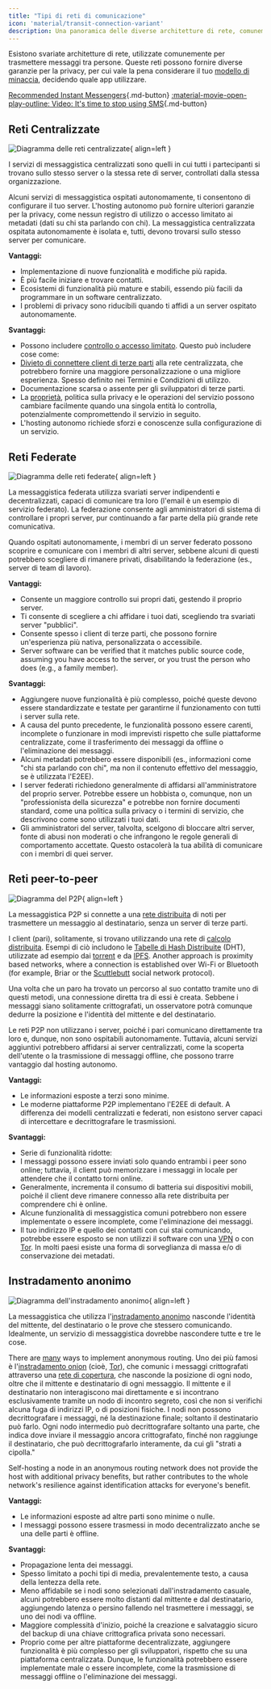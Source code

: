 ```yaml
---
title: "Tipi di reti di comunicazione"
icon: 'material/transit-connection-variant'
description: Una panoramica delle diverse architetture di rete, comunemente utilizzate dalle applicazioni di messaggistica istantanea.
---
```


Esistono svariate architetture di rete, utilizzate comunemente per trasmettere messaggi tra persone. Queste reti possono fornire diverse garanzie per la privacy, per cui vale la pena considerare il tuo [modello di minaccia](../basics/threat-modeling.md), decidendo quale app utilizzare.

[Recommended Instant Messengers](../real-time-communication.md ""){.md-button} [:material-movie-open-play-outline: Video: It's time to stop using SMS](https://www.privacyguides.org/videos/2025/01/24/its-time-to-stop-using-sms-heres-why ""){.md-button}

## Reti Centralizzate

![Diagramma delle reti centralizzate](../assets/img/layout/network-centralized.svg){ align=left }

I servizi di messaggistica centralizzati sono quelli in cui tutti i partecipanti si trovano sullo stesso server o la stessa rete di server, controllati dalla stessa organizzazione.

Alcuni servizi di messaggistica ospitati autonomamente, ti consentono di configurare il tuo server. L'hosting autonomo può fornire ulteriori garanzie per la privacy, come nessun registro di utilizzo o accesso limitato ai metadati (dati su chi sta parlando con chi). La messaggistica centralizzata ospitata autonomamente è isolata e, tutti, devono trovarsi sullo stesso server per comunicare.

**Vantaggi:**

- Implementazione di nuove funzionalità e modifiche più rapida.
- È più facile iniziare e trovare contatti.
- Ecosistemi di funzionalità più mature e stabili, essendo più facili da programmare in un software centralizzato.
- I problemi di privacy sono riducibili quando ti affidi a un server ospitato autonomamente.

**Svantaggi:**

- Possono includere [controllo o accesso limitato](https://drewdevault.com/2018/08/08/Signal.html). Questo può includere cose come:
- [Divieto di connettere client di terze parti](https://github.com/LibreSignal/LibreSignal/issues/37#issuecomment-217211165) alla rete centralizzata, che potrebbero fornire una maggiore personalizzazione o una migliore esperienza. Spesso definito nei Termini e Condizioni di utilizzo.
- Documentazione scarsa o assente per gli sviluppatori di terze parti.
- La [proprietà](https://web.archive.org/web/20210729191953/https://blog.privacytools.io/delisting-wire), politica sulla privacy e le operazioni del servizio possono cambiare facilmente quando una singola entità lo controlla, potenzialmente compromettendo il servizio in seguito.
- L'hosting autonomo richiede sforzi e conoscenze sulla configurazione di un servizio.

## Reti Federate

![Diagramma delle reti federate](../assets/img/layout/network-decentralized.svg){ align=left }

La messaggistica federata utilizza svariati server indipendenti e decentralizzati, capaci di comunicare tra loro (l'email è un esempio di servizio federato). La federazione consente agli amministratori di sistema di controllare i propri server, pur continuando a far parte della più grande rete comunicativa.

Quando ospitati autonomamente, i membri di un server federato possono scoprire e comunicare con i membri di altri server, sebbene alcuni di questi potrebbero scegliere di rimanere privati, disabilitando la federazione (es., server di team di lavoro).

**Vantaggi:**

- Consente un maggiore controllo sui propri dati, gestendo il proprio server.
- Ti consente di scegliere a chi affidare i tuoi dati, scegliendo tra svariati server "pubblici".
- Consente spesso i client di terze parti, che possono fornire un'esperienza più nativa, personalizzata o accessibile.
- Server software can be verified that it matches public source code, assuming you have access to the server, or you trust the person who does (e.g., a family member).

**Svantaggi:**

- Aggiungere nuove funzionalità è più complesso, poiché queste devono essere standardizzate e testate per garantirne il funzionamento con tutti i server sulla rete.
- A causa del punto precedente, le funzionalità possono essere carenti, incomplete o funzionare in modi imprevisti rispetto che sulle piattaforme centralizzate, come il trasferimento dei messaggi da offline o l'eliminazione dei messaggi.
- Alcuni metadati potrebbero essere disponibili (es., informazioni come "chi sta parlando con chi", ma non il contenuto effettivo del messaggio, se è utilizzata l'E2EE).
- I server federati richiedono generalmente di affidarsi all'amministratore del proprio server. Potrebbe essere un hobbista o, comunque, non un "professionista della sicurezza" e potrebbe non fornire documenti standard, come una politica sulla privacy o i termini di servizio, che descrivono come sono utilizzati i tuoi dati.
- Gli amministratori del server, talvolta, scelgono di bloccare altri server, fonte di abusi non moderati o che infrangono le regole generali di comportamento accettate. Questo ostacolerà la tua abilità di comunicare con i membri di quei server.

## Reti peer-to-peer

![Diagramma del P2P](../assets/img/layout/network-distributed.svg){ align=left }

La messaggistica P2P si connette a una [rete distribuita](https://en.wikipedia.org/wiki/Distributed_networking) di noti per trasmettere un messaggio al destinatario, senza un server di terze parti.

I client (pari), solitamente, si trovano utilizzando una rete di [calcolo distribuita](https://en.wikipedia.org/wiki/Distributed_computing). Esempi di ciò includono le [Tabelle di Hash Distribuite](https://en.wikipedia.org/wiki/Distributed_hash_table) (DHT), utilizzate ad esempio dai [torrent](https://en.wikipedia.org/wiki/BitTorrent_(protocol)) e da [IPFS](https://en.wikipedia.org/wiki/InterPlanetary_File_System). Another approach is proximity based networks, where a connection is established over Wi-Fi or Bluetooth (for example, Briar or the [Scuttlebutt](https://scuttlebutt.nz) social network protocol).

Una volta che un paro ha trovato un percorso al suo contatto tramite uno di questi metodi, una connessione diretta tra di essi è creata. Sebbene i messaggi siano solitamente crittografati, un osservatore potrà comunque dedurre la posizione e l'identità del mittente e del destinatario.

Le reti P2P non utilizzano i server, poiché i pari comunicano direttamente tra loro e, dunque, non sono ospitabili autonomamente. Tuttavia, alcuni servizi aggiuntivi potrebbero affidarsi ai server centralizzati, come la scoperta dell'utente o la trasmissione di messaggi offline, che possono trarre vantaggio dal hosting autonomo.

**Vantaggi:**

- Le informazioni esposte a terzi sono minime.
- Le moderne piattaforme P2P implementano l'E2EE di default. A differenza dei modelli centralizzati e federati, non esistono server capaci di intercettare e decrittografare le trasmissioni.

**Svantaggi:**

- Serie di funzionalità ridotte:
- I messaggi possono essere inviati solo quando entrambi i peer sono online; tuttavia, il client può memorizzare i messaggi in locale per attendere che il contatto torni online.
- Generalmente, incrementa il consumo di batteria sui dispositivi mobili, poiché il client deve rimanere connesso alla rete distribuita per comprendere chi è online.
- Alcune funzionalità di messaggistica comuni potrebbero non essere implementate o essere incomplete, come l'eliminazione dei messaggi.
- Il tuo indirizzo IP e quello dei contatti con cui stai comunicando, potrebbe essere esposto se non utilizzi il software con una [VPN](../vpn.md) o con [Tor](../tor.md). In molti paesi esiste una forma di sorveglianza di massa e/o di conservazione dei metadati.

## Instradamento anonimo

![Diagramma dell'instradamento anonimo](../assets/img/layout/network-anonymous-routing.svg){ align=left }

La messaggistica che utilizza l'[instradamento anonimo](https://doi.org/10.1007/978-1-4419-5906-5_628) nasconde l'identità del mittente, del destinatario o le prove che stessero comunicando. Idealmente, un servizio di messaggistica dovrebbe nascondere tutte e tre le cose.

There are [many](https://doi.org/10.1145/3182658) ways to implement anonymous routing. Uno dei più famosi è l'[instradamento onion](https://en.wikipedia.org/wiki/Onion_routing) (cioè, [Tor](tor-overview.md)), che comunic i messaggi crittografati attraverso una [rete di copertura](https://en.wikipedia.org/wiki/Overlay_network), che nasconde la posizione di ogni nodo, oltre che il mittente e destinatario di ogni messaggio. Il mittente e il destinatario non interagiscono mai direttamente e si incontrano esclusivamente tramite un nodo di incontro segreto, così che non si verifichi alcuna fuga di indirizzi IP, o di posizioni fisiche. I nodi non possono decrittografare i messaggi, né la destinazione finale; soltanto il destinatario può farlo. Ogni nodo intermedio può decrittografare soltanto una parte, che indica dove inviare il messaggio ancora crittografato, finché non raggiunge il destinatario, che può decrittografarlo interamente, da cui gli "strati a cipolla."

Self-hosting a node in an anonymous routing network does not provide the host with additional privacy benefits, but rather contributes to the whole network's resilience against identification attacks for everyone's benefit.

**Vantaggi:**

- Le informazioni esposte ad altre parti sono minime o nulle.
- I messaggi possono essere trasmessi in modo decentralizzato anche se una delle parti è offline.

**Svantaggi:**

- Propagazione lenta dei messaggi.
- Spesso limitato a pochi tipi di media, prevalentemente testo, a causa della lentezza della rete.
- Meno affidabile se i nodi sono selezionati dall'instradamento casuale, alcuni potrebbero essere molto distanti dal mittente e dal destinatario, aggiungendo latenza o persino fallendo nel trasmettere i messaggi, se uno dei nodi va offline.
- Maggiore complessità d'inizio, poiché la creazione e salvataggio sicuro del backup di una chiave crittografica privata sono necessari.
- Proprio come per altre piattaforme decentralizzate, aggiungere funzionalità è più complesso per gli sviluppatori, rispetto che su una piattaforma centralizzata. Dunque, le funzionalità potrebbero essere implementate male o essere incomplete, come la trasmissione di messaggi offline o l'eliminazione dei messaggi.
